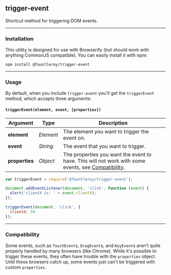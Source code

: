 ## trigger-event
Shortcut method for triggering DOM events.

-----

### Installation

This utility is designed for use with Browserify (but should work with anything CommonJS compatible). You can easily install it with npm:

```
npm install @fauntleroy/trigger-event
```

-----

### Usage

By default, when you include `trigger-event` you'll get the `triggerEvent` method, which accepts three arguments:

#### `triggerEvent(element, event, [properties])`

Argument | Type | Description
----- | ----- | -----
**element** | *Element* | The element you want to trigger the event on.
**event** | *String* | The event that you want to trigger.
**properties** | *Object* | The properties you want the event to have. This will not work with some events, see [Compatibility](#Compatibility).

```js
var triggerEvent = require('@fauntleroy/trigger-event');

document.addEventListener(document, 'click', function (event) {
  alert('clientX is: ' + event.clientX);
});

triggerEvent(document, 'click', {
  clientX: 50
});
```

-----

### Compatibility

Some events, such as `TouchEvent`s, `DragEvent`s, and `KeyEvent`s aren't quite properly handled by many browsers (like Chrome). While it's possible to trigger these events, they often have trouble with the `properties` object. Until these browsers catch up, some events just can't be triggered with custom `properties`.
